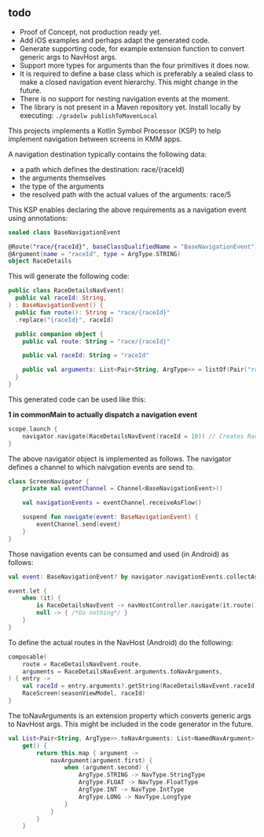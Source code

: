 ## todo
- Proof of Concept, not production ready yet.
- Add iOS examples and perhaps adapt the generated code.
- Generate supporting code, for example extension function to convert generic args to NavHost args.
- Support more types for arguments than the four primitives it does now.
- It is required to define a base class which is preferably a sealed class to make a closed navigation event hierarchy. This might change in the future.
- There is no support for nesting navigation events at the moment.
- The library is not present in a Maven repository yet. Install locally by executing: ```./gradelw publishToMavenLocal```

This projects implements a Kotlin Symbol Processor (KSP) to help implement navigation between screens in KMM apps.

A navigation destination typically contains the following data:
- a path which defines the destination: race/{raceId}
- the arguments themselves
- the type of the arguments
- the resolved path with the actual values of the arguments: race/5

This KSP enables declaring the above requirements as a navigation event using annotations:

```kotlin
sealed class BaseNavigationEvent

@Route("race/{raceId}", baseClassQualifiedName = "BaseNavigationEvent")
@Argument(name = "raceId", type = ArgType.STRING)
object RaceDetails
```

This will generate the following code:

```kotlin
public class RaceDetailsNavEvent(
  public val raceId: String,
) : BaseNavigationEvent() {
  public fun route(): String = "race/{raceId}"
  .replace("{raceId}", raceId)

  public companion object {
    public val route: String = "race/{raceId}"

    public val raceId: String = "raceId"

    public val arguments: List<Pair<String, ArgType>> = listOf(Pair("raceId",ArgType.STRING))
  }
}
```

This generated code can be used like this:

**1 in commonMain to actually dispatch a navigation event**

```kotlin
scope.launch {
    navigator.navigate(RaceDetailsNavEvent(raceId = 10)) // Creates RaceDetailsNavEvent for race with raceId = 10 
}
```

The above navigator object is implemented as follows. The navigator defines a channel to which naivgation events are send to.

```kotlin
class ScreenNavigator {
    private val eventChannel = Channel<BaseNavigationEvent>()

    val navigationEvents = eventChannel.receiveAsFlow()

    suspend fun navigate(event: BaseNavigationEvent) {
        eventChannel.send(event)
    }
}
```

Those navigation events can be consumed and used (in Android) as follows:

```kotlin
val event: BaseNavigationEvent? by navigator.navigationEvents.collectAsStateWithLifecycle(null)

event.let {
    when (it) {
        is RaceDetailsNavEvent -> navHostController.navigate(it.route()) // it.route gives: race/10
        null -> { /*Do nothing*/ }
    }
}
```

To define the actual routes in the NavHost (Android) do the following:

```kotlin
composable(
    route = RaceDetailsNavEvent.route,
    arguments = RaceDetailsNavEvent.arguments.toNavArguments,
) { entry ->
    val raceId = entry.arguments?.getString(RaceDetailsNavEvent.raceId) ?: ""
    RaceScreen(seasonViewModel, raceId)
}
```

The toNavArguments is an extension property which converts generic args to NavHost args. This might be included in the code generator
in the future.

```kotlin
val List<Pair<String, ArgType>>.toNavArguments: List<NamedNavArgument>
    get() {
        return this.map { argument ->
            navArgument(argument.first) {
                when (argument.second) {
                    ArgType.STRING -> NavType.StringType
                    ArgType.FLOAT -> NavType.FloatType
                    ArgType.INT -> NavType.IntType
                    ArgType.LONG -> NavType.LongType
                }
            }
        }
    }
```
